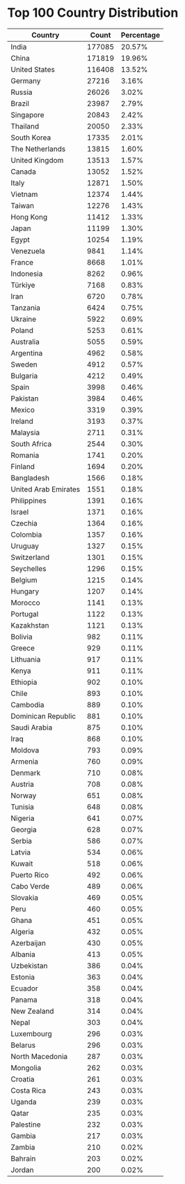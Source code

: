 # Top 100 Country Distribution
| Country | Count | Percentage |
|----|----|----|
| India | 177085 | 20.57% |
| China | 171819 | 19.96% |
| United States | 116408 | 13.52% |
| Germany | 27216 | 3.16% |
| Russia | 26026 | 3.02% |
| Brazil | 23987 | 2.79% |
| Singapore | 20843 | 2.42% |
| Thailand | 20050 | 2.33% |
| South Korea | 17335 | 2.01% |
| The Netherlands | 13815 | 1.60% |
| United Kingdom | 13513 | 1.57% |
| Canada | 13052 | 1.52% |
| Italy | 12871 | 1.50% |
| Vietnam | 12374 | 1.44% |
| Taiwan | 12276 | 1.43% |
| Hong Kong | 11412 | 1.33% |
| Japan | 11199 | 1.30% |
| Egypt | 10254 | 1.19% |
| Venezuela | 9841 | 1.14% |
| France | 8668 | 1.01% |
| Indonesia | 8262 | 0.96% |
| Türkiye | 7168 | 0.83% |
| Iran | 6720 | 0.78% |
| Tanzania | 6424 | 0.75% |
| Ukraine | 5922 | 0.69% |
| Poland | 5253 | 0.61% |
| Australia | 5055 | 0.59% |
| Argentina | 4962 | 0.58% |
| Sweden | 4912 | 0.57% |
| Bulgaria | 4212 | 0.49% |
| Spain | 3998 | 0.46% |
| Pakistan | 3984 | 0.46% |
| Mexico | 3319 | 0.39% |
| Ireland | 3193 | 0.37% |
| Malaysia | 2711 | 0.31% |
| South Africa | 2544 | 0.30% |
| Romania | 1741 | 0.20% |
| Finland | 1694 | 0.20% |
| Bangladesh | 1566 | 0.18% |
| United Arab Emirates | 1551 | 0.18% |
| Philippines | 1391 | 0.16% |
| Israel | 1371 | 0.16% |
| Czechia | 1364 | 0.16% |
| Colombia | 1357 | 0.16% |
| Uruguay | 1327 | 0.15% |
| Switzerland | 1301 | 0.15% |
| Seychelles | 1296 | 0.15% |
| Belgium | 1215 | 0.14% |
| Hungary | 1207 | 0.14% |
| Morocco | 1141 | 0.13% |
| Portugal | 1122 | 0.13% |
| Kazakhstan | 1121 | 0.13% |
| Bolivia | 982 | 0.11% |
| Greece | 929 | 0.11% |
| Lithuania | 917 | 0.11% |
| Kenya | 911 | 0.11% |
| Ethiopia | 902 | 0.10% |
| Chile | 893 | 0.10% |
| Cambodia | 889 | 0.10% |
| Dominican Republic | 881 | 0.10% |
| Saudi Arabia | 875 | 0.10% |
| Iraq | 868 | 0.10% |
| Moldova | 793 | 0.09% |
| Armenia | 760 | 0.09% |
| Denmark | 710 | 0.08% |
| Austria | 708 | 0.08% |
| Norway | 651 | 0.08% |
| Tunisia | 648 | 0.08% |
| Nigeria | 641 | 0.07% |
| Georgia | 628 | 0.07% |
| Serbia | 586 | 0.07% |
| Latvia | 534 | 0.06% |
| Kuwait | 518 | 0.06% |
| Puerto Rico | 492 | 0.06% |
| Cabo Verde | 489 | 0.06% |
| Slovakia | 469 | 0.05% |
| Peru | 460 | 0.05% |
| Ghana | 451 | 0.05% |
| Algeria | 432 | 0.05% |
| Azerbaijan | 430 | 0.05% |
| Albania | 413 | 0.05% |
| Uzbekistan | 386 | 0.04% |
| Estonia | 363 | 0.04% |
| Ecuador | 358 | 0.04% |
| Panama | 318 | 0.04% |
| New Zealand | 314 | 0.04% |
| Nepal | 303 | 0.04% |
| Luxembourg | 296 | 0.03% |
| Belarus | 296 | 0.03% |
| North Macedonia | 287 | 0.03% |
| Mongolia | 262 | 0.03% |
| Croatia | 261 | 0.03% |
| Costa Rica | 243 | 0.03% |
| Uganda | 239 | 0.03% |
| Qatar | 235 | 0.03% |
| Palestine | 232 | 0.03% |
| Gambia | 217 | 0.03% |
| Zambia | 210 | 0.02% |
| Bahrain | 203 | 0.02% |
| Jordan | 200 | 0.02% |
